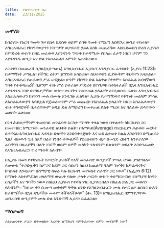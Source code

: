 ```yaml
---
title:  ያልተጠናቀቀ ስራ 
date:   23/11/2025
---
```


### መዋሃድ

ከበረሃው የአርባ ዓመት ጉዞ በኋላ ስድስት ወይም ሰባት ዓመት የሚሆን አስቸጋሪ ውጊያ ተከተለ። እግዚአብሔር የከነዓናውያንን ነገሥታት ወታደራዊ ኃይል እስከ መጨረሻው እስኪደመስስ ድረስ ኢያሱን በምድሪቱ ውስጥ በዘዴ መራው። እያንዳንዱ ግጭት ከቀዳሚው የበለጠ ፈታኝ ነበር፣ ሆኖም ግን እያንዳንዱ ውጊያ እና ድል የእስራኤልን እምነት አጠናከረው።

አገሪቱን በመጨረሻ ሲገዙ(ሲቆጣጠሩ) እግዚአብሔር ኢያሱን እንዲያርፍ ፈቀደለት (ኢያሱ 11:23)። በታማኝነት ታግሏል፣ በችግር ፊትም ጀግንነት አሳይቷል። ስህተቶቹን ሲያውቅም ትህትናን አሳይቷል። እግዚአብሔር የጠራውን ሥራ ሠርቷል። ሆኖም የከነዓን ድል አልተጠናቀቀም። እስራኤል አብዛኛውን ግዛት የተቆጣጠረች ቢሆንም ብዙ ሥራ ይቀራል። ምድሪቱ በየነገዶቹ ከተከፋፈለች በኋላ እግዚአብሔር እያንዳንዱ ነገድ በየግዛቶቻቸው ውስጥ ጦርነትን የመቀጠል ኃላፊነት እንዲወስዱ ፈለገ። እግዚአብሔር እስራኤላውያን ከነዓንን ሙሉ በሙሉ እንዲገዙ ፈልጓል። ኢያሱ የታማኝነትና የቅንነት መልካም ምሳሌ ለእስራኤላውያን አሳይቷል የጀመረውንም ሥራ መጨረስ የእስራኤል ኃላፊነት ነበር። እስራኤላውያን ብዙ ተግዳሮቶች ቢቀራቸውም አዲስ ድል ለማድረግ ከመቀጠል ይልቅ ማረፍ እና ባለፈው ድላቸውን መደሰት ፈለጉ።።

በገዛ ሕይወታችንም ተመሳሳይ መንፈሳዊ እርካታ ማጣት ቀላል ነው። በጥልቀት ከክርስቶስ ጋር በመተባበር ከሚገኘው መንፈሳዊ ልህቀት ይልቅ፣ በአማካይ(Average) የክርስቲያን ሕይወት መርካት ይቀናናል።እግዚአብሔር አዳዲስ ድሎችን እንድንቀዳጅለት እና ወደ ልታወቀ ክልል እንድንገባ በሚጠራን ጊዜ፤ ብዙውን ጊዜ ከእኛ በፊት የነበሩ ትውልዶች የደረሱበትን ብቻ በመሄድ ረክተን እንቀራለን። ራሳችንን በዙሪያችን ባሉት ነገሮች ወይም ሰዎች መለካት የለብንም ይልቁንም ወደፊት እንድንራመድ የእግዚአብሔርን ጥሪ ማወቅ አለብን።

በኢያሱ ዘመን የተካሄዱት የጦርነት ታሪኮች የእኛ መንፈሳዊ ውጊያዎች ምሳሌ ሆነው ያገለግላሉ። ጳውሎስ “ተጋድሏችን ከሥጋና ከደም ጋር ሳይሆን ከዚህ ከጨለማ ዓለም ገዦች፣ ከሥልጣናትና ከኀይላት እንዲሁም በሰማያዊ ስፍራ ካሉ ከርኩሳን መናፍስት ሰራዊት ጋር ነው።” (ኤፌሶን 6:12) በማለት አስተምሯል። ዘላለማዊ ውጤት ባለው ታላቅ ጦርነት ውስጥ ተሰማርተናል። የሰማያዊ ከነዓን ርስታችን እና ግባችን ነው። ስለዚህ ኢየሱስ የተሻለ ነገር ሲያቀርብልን በከፊል ድል ጋር መወሰን የለብንም። “ክፉው ቀን ሲመጣ መቋቋም ትችሉ ዘንድ የእግዚአብሔርን ሙሉ የጦር ዕቃ ልበሱ፤ ሁሉን ከፈጸማችሁ በኋላ ጸንታችሁ መቆም ትችላላችሁና።” (ቊ. 13)። እግዚአብሔር በምንዋጋቸው መንፈሳዊ ውጊያዎች ሙሉ ድል እንድናገኝ ሊረዳን ይፈልጋል።

### ማስታወሻ
`ያልተጠናቀቀ ሥራን በተመለከተ እረፍት ለማድረግ የምትፈተነው በምን መንገዶች ነው?`
